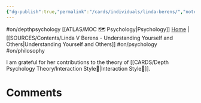 ```yaml
---
{"dg-publish":true,"permalink":"/cards/individuals/linda-berens/","noteIcon":"","created":"2023-03-08T17:12:35.459+01:00","updated":"2023-04-21T19:51:22.428+02:00"}
---
```


#on/depthpsychology 
 [[ATLAS/MOC 🗺️ Psychology\|Psychology]]
 [Home](https://lindaberens.com/) | [[SOURCES/Contents/Linda V Berens - Understanding Yourself and Others\|Understanding Yourself and Others]]
 #on/psychology #on/philosophy 

I am grateful for her contributions to the theory of [[CARDS/Depth Psychology Theory/Interaction Style💬\|Interaction Style💬]]. 

# Comments 
<script src="https://utteranc.es/client.js"
        repo="Heart4sides/Comment_Section"
        issue-term="pathname"
        theme="gruvbox-dark"
        crossorigin="anonymous"
        async>
</script>

